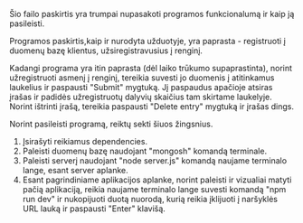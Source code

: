 Šio failo paskirtis yra trumpai nupasakoti programos funkcionalumą ir kaip ją pasileisti.

Programos paskirtis,kaip ir nurodyta užduotyje, yra paprasta - registruoti į duomenų bazę klientus, užsiregistravusius į renginį.

Kadangi programa yra itin paprasta (dėl laiko trūkumo supaprastinta), norint užregistruoti asmenį į renginį, tereikia suvesti jo duomenis į atitinkamus laukelius ir paspausti "Submit" mygtuką. Jį paspaudus apačioje atsiras įrašas ir padidės užregistruotų dalyvių skaičius tam skirtame laukelyje. Norint ištrinti įrašą, tereikia paspausti "Delete entry" mygtuką ir įrašas dings.

Norint pasileisti programą, reiktų sekti šiuos žingsnius.

1. Įsirašyti reikiamus dependencies.
2. Paleisti duomenų bazę naudojant "mongosh" komandą terminale.
3. Paleisti serverį naudojant "node server.js" komandą naujame terminalo lange, esant server aplanke.
4. Esant pagrindiniame aplikacijos aplanke, norint paleisti ir vizualiai matyti pačią aplikaciją, reikia naujame terminalo lange suvesti komandą "npm run dev" ir nukopijuoti duotą nuorodą, kurią reikia įklijuoti į naršyklės URL lauką ir paspausti "Enter" klavišą.
